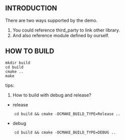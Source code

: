 INTRODUCTION
----------------------
There are two ways supported by the demo.
1. You could reference third_party to link other library.
2. And also reference module defined by ourself.

HOW TO BUILD
----------------------

    mkdir build
    cd build
    cmake ..
    make

tips:
1. How to build with debug and release?
- release

```
    cd build && cmake -DCMAKE_BUILD_TYPE=Release ..
```

- debug

```
    cd build && cmake -DCMAKE_BUILD_TYPE=DEBUG ..
```
